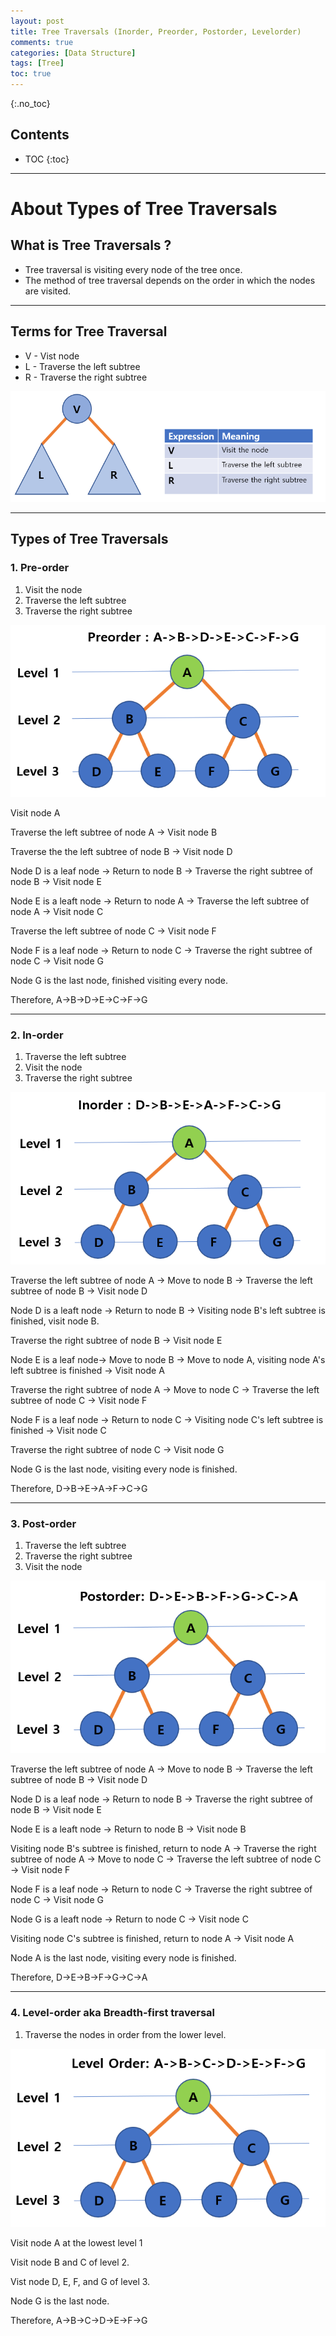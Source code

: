 ```yaml
---
layout: post
title: Tree Traversals (Inorder, Preorder, Postorder, Levelorder)
comments: true
categories: [Data Structure]
tags: [Tree]
toc: true
---
```

{:.no_toc}
## Contents

- TOC
 {:toc}
---

# About Types of Tree Traversals

## What is Tree Traversals ?

- Tree traversal is visiting every node of the tree once.
- The method of tree traversal depends on the order in which the nodes are visited.

---

## Terms for Tree Traversal

- V - Vist node
- L - Traverse the left subtree
- R - Traverse the right subtree

![CQ2](/public/images/3tree1mod.PNG)

---

## Types of Tree Traversals

### 1. Pre-order

1. Visit the node
2. Traverse the left subtree
3. Traverse the right subtree

![CQ2](/public/images/3tree2mod.PNG)

Visit node A

Traverse the left subtree of node A -> Visit node B

Traverse the the left subtree of node B -> Visit node D

Node D is a leaf node -> Return to node B -> Traverse the right subtree of node B -> Visit node E

Node E is a leaft node -> Return to node A -> Traverse the left subtree of node A -> Visit node C

Traverse the left subtree of node C -> Visit node F

Node F is a leaf node -> Return to node C -> Traverse the right subtree of node C -> Visit node G

Node G is the last node, finished visiting every node.

Therefore, A->B->D->E->C->F->G

---

### 2. In-order

1. Traverse the left subtree
2. Visit the node
3. Traverse the right subtree

![CQ2](/public/images/3tree3mod.PNG)

Traverse the left subtree of node A -> Move to node B -> Traverse the left subtree of node B -> Visit node D

Node D is a leaft node -> Return to node B -> Visiting node B's left subtree is finished, visit node B.

Traverse the right subtree of node B -> Visit node E

Node E is a leaf node-> Move to node B -> Move to node A, visiting node A's left subtree is finished -> Visit node A

Traverse the right subtree of node A -> Move to node C -> Traverse the left subtree of node C -> Visit node F

Node F is a leaf node -> Return to node C -> Visiting node C's left subtree is finished -> Visit node C

Traverse the right subtree of node C -> Visit node G

Node G is the last node, visiting every node is finished.

Therefore, D->B->E->A->F->C->G

---

### 3. Post-order

1. Traverse the left subtree
2. Traverse the right subtree
3. Visit the node

![CQ2](/public/images/3tree4mod.PNG)

Traverse the left subtree of node A -> Move to node B -> Traverse the left subtree of node B -> Visit node D

Node D is a leaf node -> Return to node B -> Traverse the right subtree of node B -> Visit node E

Node E is a leaft node -> Return to node B -> Visit node B

Visiting node B's subtree is finished, return to node A -> Traverse the right subtree of node A -> Move to node C ->
Traverse the left subtree of node C -> Visit node F

Node F is a leaf node -> Return to node C -> Traverse the right subtree of node C -> Visit node G

Node G is a leaft node -> Return to node C -> Visit node C

Visiting node C's subtree is finished, return to node A -> Visit node A

Node A is the last node, visiting every node is finished.

Therefore, D->E->B->F->G->C->A

---

### 4. Level-order aka Breadth-first traversal

1. Traverse the nodes in order from the lower level.

![CQ2](/public/images/3tree5mod.PNG)

Visit node A at the lowest level 1

Visit node B and C of level 2.

Vist node D, E, F, and G of level 3.

Node G is the last node.

Therefore, A->B->C->D->E->F->G
